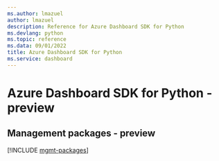 ```yaml
---
ms.author: lmazuel
author: lmazuel
description: Reference for Azure Dashboard SDK for Python
ms.devlang: python
ms.topic: reference
ms.data: 09/01/2022
title: Azure Dashboard SDK for Python
ms.service: dashboard
---
```

# Azure Dashboard SDK for Python - preview

## Management packages - preview
[!INCLUDE [mgmt-packages](dashboard-mgmt-index.md)]